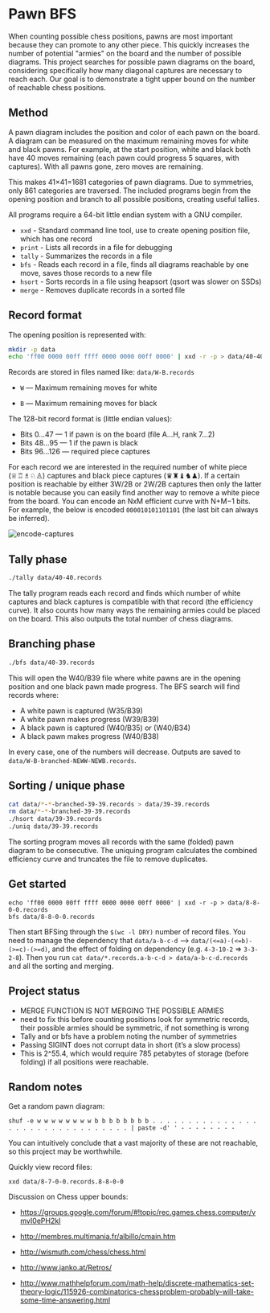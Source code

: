 Pawn BFS
=============

When counting possible chess positions, pawns are most important because they can promote to any other piece. This quickly increases the number of potential "armies" on the board and the number of
possible diagrams. This project searches for possible pawn diagrams on the board, considering specifically how many diagonal captures are necessary to reach each. Our goal is to demonstrate a tight upper bound on the number of reachable chess positions.

Method
------

A pawn diagram includes the position and color of each pawn on the board. A diagram can be measured on the maximum remaining moves for white and black pawns. For example, at the start position, white and black both have 40 moves remaining (each pawn could progress 5 squares, with captures). With all pawns gone, zero moves are remaining.

This makes 41×41=1681 categories of pawn diagrams. Due to symmetries, only 861 categories are traversed. The included programs begin from the opening position and branch to all possible positions, creating useful tallies.

All programs require a 64-bit little endian system with a GNU compiler.

- `xxd` - Standard command line tool, use to create opening position file,
  which has one record
- `print` - Lists all records in a file for debugging
- `tally` - Summarizes the records in a file
- `bfs` - Reads each record in a file, finds all diagrams reachable by one
  move, saves those records to a new file
- `hsort` - Sorts records in a file using heapsort (qsort was slower on SSDs)
- `merge` - Removes duplicate records in a sorted file

## Record format

The opening position is represented with:

```sh
mkdir -p data
echo 'ff00 0000 00ff ffff 0000 0000 00ff 0000' | xxd -r -p > data/40-40.records
```

Records are stored in files named like: `data/W-B.records`

-   `W` — Maximum remaining moves for white

-   `B` — Maximum remaining moves for black


The 128-bit record format is (little endian values):

-   Bits 0…47 — 1 if pawn is on the board (file A…H, rank 7…2)
-   Bits 48…95 — 1 if the pawn is black
-   Bits 96…126 — required piece captures

For each record we are interested in the required number of white piece (♕♖♗♘♙) captures and black piece captures (♛♜♝♞♟). If a certain position is reachable by either 3W/2B or 2W/2B captures then only the latter is notable because you can easily find another way to remove a white piece from the board. You can encode an NxM efficient curve with N+M−1 bits. For example, the below is encoded `000010101101101` (the last bit can always be inferred).

![encode-captures](/Users/williamentriken/pawn-bfs/encode-captures.png)

## Tally phase

```sh
./tally data/40-40.records
```

The tally program reads each record and finds which number of white captures and black captures is compatible with that record (the efficiency curve). It also counts how many ways the remaining armies could be placed on the board. This also outputs the total number of chess diagrams.

## Branching phase

```sh
./bfs data/40-39.records
```

This will open the W40/B39 file where white pawns are in the opening position and one black pawn made progress. The BFS search will find records where:

* A white pawn is captured (W35/B39)
* A white pawn makes progress (W39/B39)
* A black pawn is captured (W40/B35) or (W40/B34)
* A black pawn makes progress (W40/B38)

In every case, one of the numbers will decrease. Outputs are saved to `data/W-B-branched-NEWW-NEWB.records`.

## Sorting / unique phase

```sh
cat data/*-*-branched-39-39.records > data/39-39.records
rm data/*-*-branched-39-39.records
./hsort data/39-39.records
./uniq data/39-39.records
```

The sorting program moves all records with the same (folded) pawn diagram to be consecutive. The uniquing program calculates the combined efficiency curve and truncates the file to remove duplicates.

Get started
-----------

~~~~~~~~~~~~~~~~~~~~~~~~~~~~~~~~~~~~~~~~~~~~~~~~~~~~~~~~~~~~~~~~~~~~~~~~~~~~~~~~
echo 'ff00 0000 00ff ffff 0000 0000 00ff 0000' | xxd -r -p > data/8-8-0-0.records
bfs data/8-8-0-0.records
~~~~~~~~~~~~~~~~~~~~~~~~~~~~~~~~~~~~~~~~~~~~~~~~~~~~~~~~~~~~~~~~~~~~~~~~~~~~~~~~

Then start BFSing through the `$(wc -l DRY)` number of record files. You need to
manage the dependency that `data/a-b-c-d` --\> `data/(<=a)-(<=b)-(>=c)-(>=d)`,
and the effect of folding on dependency (e.g. `4-3-10-2` =\> `3-3-2-8`). Then
you run `cat data/*.records.a-b-c-d > data/a-b-c-d.records` and all the sorting
and merging.

Project status
--------------

-   MERGE FUNCTION IS NOT MERGING THE POSSIBLE ARMIES
-   need to fix this before counting positions look for symmetric records, their
    possible armies should be symmetric, if not something is wrong
-   Tally and or bfs have a problem noting the number of symmetries
-   Passing SIGINT does not corrupt data in short (it’s a slow process)
-   This is 2^55.4, which would require 785 petabytes of storage (before folding) if all positions were reachable.

Random notes
------------

Get a random pawn diagram:

~~~~~~~~~~~~~~~~~~~~~~~~~~~~~~~~~~~~~~~~~~~~~~~~~~~~~~~~~~~~~~~~~~~~~~~~~~~~~~~~
shuf -e w w w w w w w w b b b b b b b b . . . . . . . . . . . . . . . . . . . . . . . . . . . . . . . . | paste -d' ' - - - - - - - - 
~~~~~~~~~~~~~~~~~~~~~~~~~~~~~~~~~~~~~~~~~~~~~~~~~~~~~~~~~~~~~~~~~~~~~~~~~~~~~~~~

You can intuitively conclude that a vast majority of these are not reachable, so
this project may be worthwhile.

Quickly view record files:

~~~~~~~~~~~~~~~~~~~~~~~~~~~~~~~~~~~~~~~~~~~~~~~~~~~~~~~~~~~~~~~~~~~~~~~~~~~~~~~~
xxd data/8-7-0-0.records.8-8-0-0
~~~~~~~~~~~~~~~~~~~~~~~~~~~~~~~~~~~~~~~~~~~~~~~~~~~~~~~~~~~~~~~~~~~~~~~~~~~~~~~~

Discussion on Chess upper bounds:

-   <https://groups.google.com/forum/#!topic/rec.games.chess.computer/vmvI0ePH2kI>

-   <http://membres.multimania.fr/albillo/cmain.htm>

-   <http://wismuth.com/chess/chess.html>

-   <http://www.janko.at/Retros/>

-   <http://www.mathhelpforum.com/math-help/discrete-mathematics-set-theory-logic/115926-combinatorics-chessproblem-probably-will-take-some-time-answering.html>
